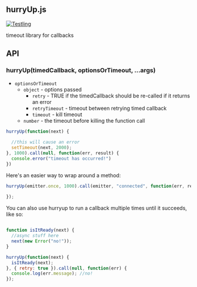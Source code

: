 ## hurryUp.js

[![Testling](https://ci.testling.com/crcn/crcn.js.png)](https://ci.testling.com/classdojo/crcn.js)


timeout library for callbacks


## API

### hurryUp(timedCallback, optionsOrTimeout, ...args)

- `optionsOrTimeout` 
  - `object` - options passed
    - `retry` - TRUE if the timedCallback should be re-called if it returns an error
    - `retryTimeout` - timeout between retrying timed callback
    - `timeout` - kill timeout
  - `number` - the timeout before killing the function call

```javascript
hurryUp(function(next) {
  
  //this will cause an error
  setTimeout(next, 2000);
}, 1000).call(null, function(err, result) {
  console.error("timeout has occurred!")
})
```

Here's an easier way to wrap around a method:

```javascript
hurryUp(emitter.once, 1000).call(emitter, "connected", function(err, result) {
  
});
```


You can also use hurryup to run a callback multiple times until it succeeds, like so:

```javascript

function isItReady(next) {
  //async stuff here
  next(new Error("no!"));
}

hurryUp(function(next) {
  isItReady(next);
}, { retry: true }).call(null, function(err) {
  console.log(err.message); //no!
});
```
